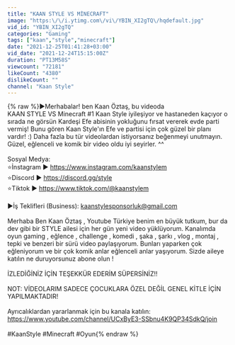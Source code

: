 ```yaml
---
title: "KAAN STYLE VS MİNECRAFT"
image: "https:\/\/i.ytimg.com\/vi\/YBIN_XI2gTQ\/hqdefault.jpg"
vid_id: "YBIN_XI2gTQ"
categories: "Gaming"
tags: ["kaan","style","minecraft"]
date: "2021-12-25T01:41:28+03:00"
vid_date: "2021-12-24T15:15:00Z"
duration: "PT13M58S"
viewcount: "72181"
likeCount: "4380"
dislikeCount: ""
channel: "Kaan Style"
---
```

{% raw %}►Merhabalar! ben Kaan Öztaş, bu videoda<br />KAAN STYLE VS Minecraft #1 Kaan Style iyileşiyor ve hastaneden kaçıyor o sırada ne görsün Kardeşi Efe abisinin yokluğunu fırsat vererek evde parti vermiş! Bunu gören Kaan Style'ın Efe ve partisi için çok güzel bir planı vardır! :)  Daha fazla bu tür videolardan istiyorsanız beğenmeyi unutmayın. Güzel, eğlenceli ve komik bir video oldu iyi seyirler. ^^<br /><br />Sosyal Medya:<br />⭐İnstagram ► <a rel="nofollow" target="blank" href="https://www.instagram.com/kaanstylem">https://www.instagram.com/kaanstylem</a><br />⭐Discord ► <a rel="nofollow" target="blank" href="https://discord.gg/style">https://discord.gg/style</a><br />⭐Tiktok ► <a rel="nofollow" target="blank" href="https://www.tiktok.com/@kaanstylem">https://www.tiktok.com/@kaanstylem</a><br /><br />►İş Teklifleri (Business): kaanstylesponsorluk@gmail.com<br /><br />Merhaba Ben Kaan Öztaş , Youtube Türkiye benim en büyük tutkum, bur da dev gibi bir STYLE ailesi için her gün yeni video yüklüyorum. Kanalımda oyun gaming , eğlence , challenge , komedi , şaka , şarkı , vlog , montaj , tepki ve benzeri bir sürü  video paylaşıyorum. Bunları yaparken çok eğleniyorum ve bir çok komik anlar eğlenceli anlar yaşıyorum. Sizde aileye katılın ne duruyorsunuz abone olun !<br /><br />İZLEDİĞİNİZ İÇİN TEŞEKKÜR EDERİM SÜPERSİNİZ!!<br /><br />NOT: VİDEOLARIM SADECE ÇOCUKLARA ÖZEL DEĞİL GENEL KİTLE İÇİN YAPILMAKTADIR!<br /><br />Ayrıcalıklardan yararlanmak için bu kanala katılın:<br /><a rel="nofollow" target="blank" href="https://www.youtube.com/channel/UCxByE3-SSbnu4K9QP34SdkQ/join">https://www.youtube.com/channel/UCxByE3-SSbnu4K9QP34SdkQ/join</a><br /><br />#KaanStyle #Minecraft #Oyun{% endraw %}

